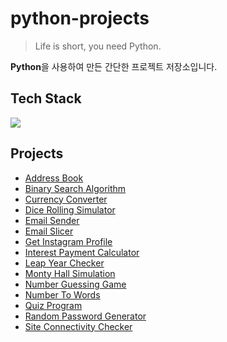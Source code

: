 # python-projects

> Life is short, you need Python.

**Python**을 사용하여 만든 간단한 프로젝트 저장소입니다.

## Tech Stack

<img src="https://img.shields.io/badge/python-3776AB?style=for-the-badge&logo=python&logoColor=white">

## Projects

- [Address Book](https://github.com/kmseunh/python-projects/blob/main/address_book.py)
- [Binary Search Algorithm](https://github.com/kmseunh/python-projects/blob/main/binary_search_algorithm.py)
- [Currency Converter](https://github.com/kmseunh/python-projects/blob/main/currency_converter.py)
- [Dice Rolling Simulator](https://github.com/kmseunh/python-projects/blob/main/dice_rolling_simulator.py)
- [Email Sender](https://github.com/kmseunh/python-projects/blob/main/email_sender.py)
- [Email Slicer](https://github.com/kmseunh/python-projects/blob/main/email_slicer.py)
- [Get Instagram Profile](https://github.com/kmseunh/python-projects/blob/main/get_instagram_profile.py)
- [Interest Payment Calculator](https://github.com/kmseunh/python-projects/blob/main/interest_payment_calculator.py)
- [Leap Year Checker](https://github.com/kmseunh/python-projects/blob/main/leap_year_checker.py)
- [Monty Hall Simulation](https://github.com/kmseunh/python-projects/blob/main/monty_hall_simulation.py)
- [Number Guessing Game](https://github.com/kmseunh/python-projects/blob/main/number_guessing_game.py)
- [Number To Words](https://github.com/kmseunh/python-projects/blob/main/number_to_words.py)
- [Quiz Program](https://github.com/kmseunh/python-projects/blob/main/quiz_program.py)
- [Random Password Generator](https://github.com/kmseunh/python-projects/blob/main/random_password_generator.py)
- [Site Connectivity Checker](https://github.com/kmseunh/python-projects/blob/main/site_connectivity_checker.py)
